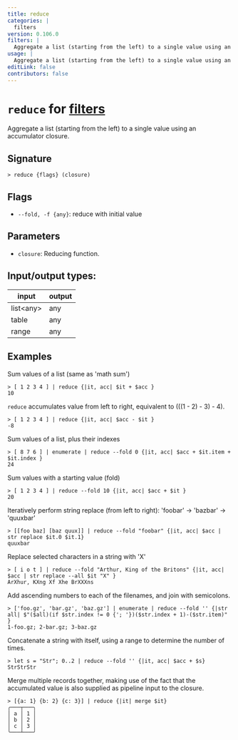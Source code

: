 ```yaml
---
title: reduce
categories: |
  filters
version: 0.106.0
filters: |
  Aggregate a list (starting from the left) to a single value using an accumulator closure.
usage: |
  Aggregate a list (starting from the left) to a single value using an accumulator closure.
editLink: false
contributors: false
---
```

<!-- This file is automatically generated. Please edit the command in https://github.com/nushell/nushell instead. -->

# `reduce` for [filters](/commands/categories/filters.md)

<div class='command-title'>Aggregate a list (starting from the left) to a single value using an accumulator closure.</div>

## Signature

```> reduce {flags} (closure)```

## Flags

 -  `--fold, -f {any}`: reduce with initial value

## Parameters

 -  `closure`: Reducing function.


## Input/output types:

| input     | output |
| --------- | ------ |
| list&lt;any&gt; | any    |
| table     | any    |
| range     | any    |
## Examples

Sum values of a list (same as 'math sum')
```nu
> [ 1 2 3 4 ] | reduce {|it, acc| $it + $acc }
10
```

`reduce` accumulates value from left to right, equivalent to (((1 - 2) - 3) - 4).
```nu
> [ 1 2 3 4 ] | reduce {|it, acc| $acc - $it }
-8
```

Sum values of a list, plus their indexes
```nu
> [ 8 7 6 ] | enumerate | reduce --fold 0 {|it, acc| $acc + $it.item + $it.index }
24
```

Sum values with a starting value (fold)
```nu
> [ 1 2 3 4 ] | reduce --fold 10 {|it, acc| $acc + $it }
20
```

Iteratively perform string replace (from left to right): 'foobar' -> 'bazbar' -> 'quuxbar'
```nu
> [[foo baz] [baz quux]] | reduce --fold "foobar" {|it, acc| $acc | str replace $it.0 $it.1}
quuxbar
```

Replace selected characters in a string with 'X'
```nu
> [ i o t ] | reduce --fold "Arthur, King of the Britons" {|it, acc| $acc | str replace --all $it "X" }
ArXhur, KXng Xf Xhe BrXXXns
```

Add ascending numbers to each of the filenames, and join with semicolons.
```nu
> ['foo.gz', 'bar.gz', 'baz.gz'] | enumerate | reduce --fold '' {|str all| $"($all)(if $str.index != 0 {'; '})($str.index + 1)-($str.item)" }
1-foo.gz; 2-bar.gz; 3-baz.gz
```

Concatenate a string with itself, using a range to determine the number of times.
```nu
> let s = "Str"; 0..2 | reduce --fold '' {|it, acc| $acc + $s}
StrStrStr
```

Merge multiple records together, making use of the fact that the accumulated value is also supplied as pipeline input to the closure.
```nu
> [{a: 1} {b: 2} {c: 3}] | reduce {|it| merge $it}
╭───┬───╮
│ a │ 1 │
│ b │ 2 │
│ c │ 3 │
╰───┴───╯
```
